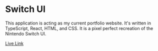 # Switch UI

This application is acting as my current portfolio website. It's written in TypeScript, React, HTML, and CSS. It is a pixel perfect recreation of the Nintendo Switch UI.

[Live Link](kellygipson.dev)
